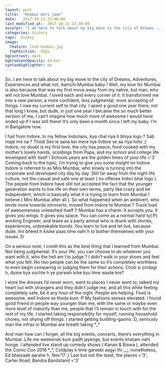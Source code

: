 ```yaml
---
layout: post
title:  "Mumbai meri jaan"
date:   2017-10-13 22:00:00
last_modified_at:  2017-10-13 22:30:00
excerpt: "I am here to talk about my big move to the city of Dreams ..."
categories: history
tags:  mickey
image:
  feature: love-mumbai.jpg
  topPosition: -50px
bgContrast: dark
bgGradientOpacity: darker
syntaxHighlighter: no
---
```

<p>So..I am here to talk about my big move to the city of Dreams, Adventures, Experiences and what not, Aamchi Mumbai baby !
Well, my love for Mumbai is also because that was my first move away from my native, but man, who will not love Mumbai. I loved each and every corner of it. It transformed me into a new person, a more confident, less judgmental, more accepting of things. I owe my current self to that city. I spent a good one year there, not that long I know, but dude, in just one year I became the so much better version of me, I can’t imagine how much more of awesome I would have ended up if I was still there! It’s only been a month since I left my baby. I’m in Bangalore now.</p>
<p>I hail from Indore, to my fellow Indorians, kya chal riya h bhiya logo ? Sab maje me na ? Thodi Sev le aana koi mere liye Indore se aa riya hoto ;)
Indore, no doubt is my first love, the city has peace, food cooked with my mother’s lovely hands, scoldings from Papa, and my school and college life enveloped with itself ! Schools years are the golden times of your life <'3'
Coming back to the topic, I’m trying to give you some insight on Indore. Indore is referred to as Mini Mumbai, who slowly is turning into the corporate and developed city day by day. Still far away from the night life culture, not the casual and safe one at least ( no offense Indori bhai logo ). The people from Indore have still not accepted the fact that the younger generation wants to live life on their own terms, party like crazy and be independent, which is basically what it is trying to learn from Mumbai I believe ( Mini Mumbai after all ). 
So what happened when an ambivert, who tends more towards introverts, moved from Indore to Mumbai ?
Truck load of awesomeness unleashed itself !!
Mumbai has a charm. It accepts you. It gives you wings. It gives you space. You can come as a normal hard-ly(:P) working Engineer, and leave as a party animal who is drunk with stories, experiences, unbreakable bonds. You learn to live and let live, because dude, itni bheed h kisike paas time nahi h to bother themselves with your issues :D</p>

On a serious note, I credit this as the best thing that I learned from Mumbai. Not being judgmental. It’s your life, you can choose to do whatever you want with it, who the hell am I to judge ? I didn’t walk in your shoes and feel what you felt. No two people can be the same so it’s completely worthless to even begin comparing or judging them for their actions. Choti si zindagi h, dusre kya sochte h ye parwah krke kyu time waste kre?</p>

<p>I wore the dresses I’d never worn, went to places I never went to, talked my heart out with strangers and they didn’t judge me, and all this while feeling completely safe, be it any hour of the night. People are helping. Food is awesome, well Indore se thoda kum :P
My fashions senses elevated. I found good friend in people way younger than me, with the same or maybe even more level of maturity than me, people that I’ll remain in touch with for the rest of my life. I started taking responsibility for myself, running household chores, not shying off things. I started getting building-gasms :D, seriously man the infras in Mumbai are breath taking *_*</p>

<p>And man how can I forget, all the big events, concerts, there’s everything in Mumbai. Life me weekends kum padh jayenge, but events khatam nahi honge. I attended live stand up comedy shows ( Kanan & Biswa ), attended the Comic Con 2016 *_*, Coldplay k time gareebi aagyi thi ;_;, nonetheless, Ed bhaisaab aarahe h, Nov’17 ;)
Last but not the least, the places <'3', Carter Road, Bandra Bandstand <'3'</p>